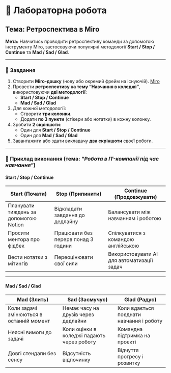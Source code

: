 # 🧩 Лабораторна робота
## Тема: Ретроспектива в Miro

**Мета:** Навчитись проводити ретроспективу команди за допомогою інструменту Miro, застосовуючи популярні методології **Start / Stop / Continue** та **Mad / Sad / Glad**.

---

### 🎯 Завдання

1. Створити **Miro-дошку** (нову або окремий фрейм на існуючій). [Miro](https://miro.com/)
2. Провести **ретроспективу на тему “Навчання в коледжі”**, використовуючи **дві методології**:
   - **Start / Stop / Continue**
   - **Mad / Sad / Glad**
3. Для кожної методології:
   - Створити **три колонки**.
   - Додати **по 3 пункти** (стікери або нотатки) в кожну колонку.
4. Зробити **2 скріншоти**:
   - Один для **Start / Stop / Continue**
   - Один для **Mad / Sad / Glad**
5. Завантажити або здати викладачу **два скріншоти** своєї роботи.

---

### 🧠 Приклад виконання (тема: *"Робота в IT-компанії під час навчання"*)

#### **Start / Stop / Continue**

| Start (Почати) | Stop (Припинити) | Continue (Продовжувати) |
|----------------|------------------|--------------------------|
| Планувати тиждень за допомогою Notion | Відкладати завдання до дедлайну | Балансувати між навчанням і роботою |
| Просити ментора про фідбек | Працювати без перерв понад 3 години | Спілкуватися з командою англійською |
| Вести нотатки з мітингів | Переоцінювати свої сили | Використовувати AI для автоматизації задач |

---

#### **Mad / Sad / Glad**

| Mad (Злить) | Sad (Засмучує) | Glad (Радує) |
|--------------|----------------|---------------|
| Коли задачі змінюються в останній момент | Немає часу на друзів через дедлайни | Коли вдається поєднати навчання і роботу |
| Неясні вимоги до задачі | Коли оцінки в коледжі падають через роботу | Командна підтримка на проєкті |
| Довгі стендапи без сенсу | Відсутність відпочинку | Відчуття прогресу і розвитку |

